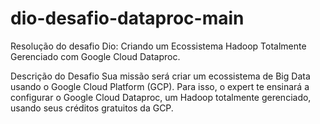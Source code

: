 # dio-desafio-dataproc-main
Resolução do desafio Dio: Criando um Ecossistema Hadoop Totalmente Gerenciado com Google Cloud Dataproc.

Descrição do Desafio
Sua missão será criar um ecossistema de Big Data usando o Google Cloud Platform (GCP). Para isso, o expert te ensinará a configurar o Google Cloud Dataproc, um Hadoop totalmente gerenciado, usando seus créditos gratuitos da GCP.
